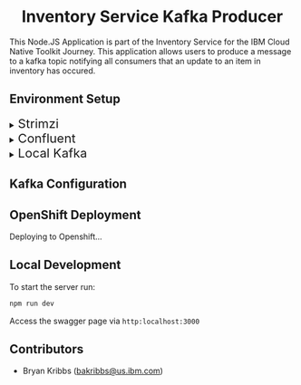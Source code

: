 <h1 align="center"> Inventory Service Kafka Producer </h1>

This Node.JS Application is part of the Inventory Service for the IBM Cloud Native Toolkit Journey. This application allows users to produce a message to a kafka topic notifying all consumers that an update to an item in inventory has occured.

<h2 align="Left">
Environment Setup
</h2>

<details>
  <summary><span style="font-size:22px">Strimzi</span></summary>


### Operator Setup

</details>

<details>
  <summary><span style="font-size:22px">Confluent</span></summary>
  
### Operator Setup

  Follow the Instructions at the following link to setup [Confluent](https://github.ibm.com/ben-cornwell/confluent-operator) on OpenShift.

  Be sure to record the `global.sasl.plain.username` and `global.sasl.plain.password` from the `values` file in the `confluent-operator` directory for the `Secret Creation` step below.

  Once the operator has finished installing, copy the `confluentCA.key` and `confluentCA.pem` and move it to a convient location for you to access. Both will be needed for the `Secret Creation` step as well.

### Secret Creation

Secrets will be needed in order to connect your Kafka Client to the running instance of Kafka. **Two** secrets will need to be created.

First will be named `confluent-kafka-cert`. Use the following command to create the secret:

```bash
oc create secret tls confluent-kafka-cert --cert='./~PATH TO PEM~/confluentCA.pem' --key='./~PATH TO KEY~/confluentCA.key' -n NAMESPACE
```

*Replace the `PATH TO` with the proper directory path to the file and `NAMESPACE` with the namespace you want it to be deployed.*

The second key to create will be named `kafka-operator-key`. Use the following command to create the secret:

```bash
oc create secret generic kafka-operator-key --from-literal=username=GLOBAL.SASL.PLAIN.USERNAME --from-literal=password=GLOBAL.SASL.PLAIN.PASSWORD -n NAMESPACE
```

*Replace the `GLOBAL.SASL.PLAIN.*` with the value from the previous step and `NAMESPACE` with the namespace you want it to be deployed.*

### Client Configuration

First we need to setup the `clusterDev` configuration for the new deployed services.

Open the file `/src/env/clusterDev.js`. **Modify** the following capitalized parameters to match your deployment.

```javascript
  kafka: {
      TOPIC: 'YOUR TOPIC',
      BROKERS: ['kafka.NAMESPACE.svc:9071'],
      GROUPID: 'GROUPID',
      CLIENTID: 'CLIENTID',
      SASLMECH:'plain',
      CONNECTIONTIMEOUT: 3000,
      AUTHENTICATIONTIMEOUT: 1000,
      REAUTHENTICATIONTHRESHOLD: 10000,
      RETRIES: 3,
      MAXRETRYTIME: 5
    }
```

Check out the [documentation](https://kafka.js.org/docs/configuration) for details about the other parameters.

</details>

<details>
  <summary><span style="font-size:22px">Local Kafka</span></summary>
  
  Make sure you have an instance of kafka running either locally or remotely.

Following the instruction [here](https://kafka.apache.org/quickstart) for running kafka locally.

</details>

<h2 align="Left">
Kafka Configuration
</h2>

<h2 align="Left">
OpenShift Deployment
</h2>

Deploying to Openshift...


<h2 align="Left">
Local Development
</h2>

To start the server run:

```bash
npm run dev
```

Access the swagger page via `http:localhost:3000`

<h2 align="Left">
Contributors
</h2>

- Bryan Kribbs (bakribbs@us.ibm.com)
